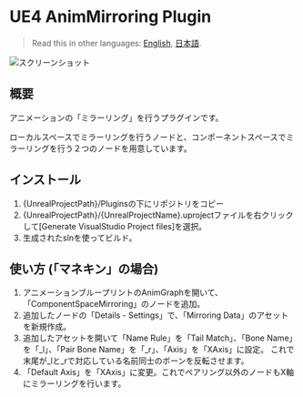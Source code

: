 # UE4 AnimMirroring Plugin

> Read this in other languages: [English](README.md), [日本語](README.ja.md).

![スクリーンショット](./images/screenshot.png "screenshot")

## 概要

アニメーションの「ミラーリング」を行うプラグインです。

ローカルスペースでミラーリングを行うノードと、コンポーネントスペースでミラーリングを行う２つのノードを用意しています。

## インストール

1. {UnrealProjectPath}/Pluginsの下にリポジトリをコピー
2. {UnrealProjectPath}/{UnrealProjectName}.uprojectファイルを右クリックして[Generate VisualStudio Project files]を選択。
3. 生成されたslnを使ってビルド。

## 使い方 (「マネキン」の場合)

1. アニメーションブループリントのAnimGraphを開いて、「ComponentSpaceMirroring」のノードを追加。
2. 追加したノードの「Details - Settings」で、「Mirroring Data」のアセットを新規作成。
3. 追加したアセットを開いて「Name Rule」を「Tail Match」、「Bone Name」を「_l」、「Pair Bone Name」を「_r」、「Axis」を「XAxis」に設定。
これで末尾が_lと_rで対応している名前同士のボーンを反転させます。
4. 「Default Axis」を「XAxis」に変更。これでペアリング以外のノードもX軸にミラーリングを行います。
